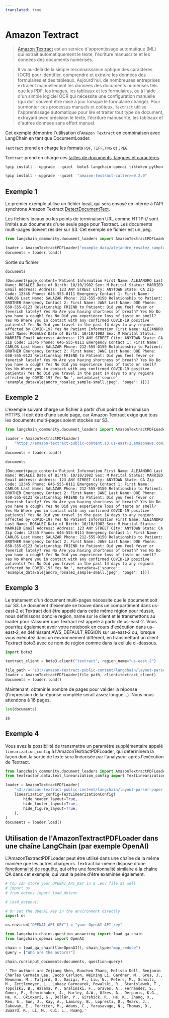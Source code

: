 ```yaml
---
translated: true
---
```


# Amazon Textract

>[Amazon Textract](https://docs.aws.amazon.com/managedservices/latest/userguide/textract.html) est un service d'apprentissage automatique (ML) qui extrait automatiquement le texte, l'écriture manuscrite et les données des documents numérisés.

>Il va au-delà de la simple reconnaissance optique des caractères (OCR) pour identifier, comprendre et extraire les données des formulaires et des tableaux. Aujourd'hui, de nombreuses entreprises extraient manuellement les données des documents numérisés tels que les PDF, les images, les tableaux et les formulaires, ou à l'aide d'un simple logiciel OCR qui nécessite une configuration manuelle (qui doit souvent être mise à jour lorsque le formulaire change). Pour surmonter ces processus manuels et coûteux, `Textract` utilise l'apprentissage automatique pour lire et traiter tout type de document, extrayant avec précision le texte, l'écriture manuscrite, les tableaux et d'autres données sans effort manuel.

Cet exemple démontre l'utilisation d'`Amazon Textract` en combinaison avec LangChain en tant que DocumentLoader.

`Textract` prend en charge les formats `PDF`, `TIFF`, `PNG` et `JPEG`.

`Textract` prend en charge ces [tailles de documents, langues et caractères](https://docs.aws.amazon.com/textract/latest/dg/limits-document.html).

```python
%pip install --upgrade --quiet  boto3 langchain-openai tiktoken python-dotenv
```

```python
%pip install --upgrade --quiet  "amazon-textract-caller>=0.2.0"
```

## Exemple 1

Le premier exemple utilise un fichier local, qui sera envoyé en interne à l'API synchrone Amazon Textract [DetectDocumentText](https://docs.aws.amazon.com/textract/latest/dg/API_DetectDocumentText.html).

Les fichiers locaux ou les points de terminaison URL comme HTTP:// sont limités aux documents d'une seule page pour Textract.
Les documents multi-pages doivent résider sur S3. Cet exemple de fichier est un jpeg.

```python
from langchain_community.document_loaders import AmazonTextractPDFLoader

loader = AmazonTextractPDFLoader("example_data/alejandro_rosalez_sample-small.jpeg")
documents = loader.load()
```

Sortie du fichier

```python
documents
```

```output
[Document(page_content='Patient Information First Name: ALEJANDRO Last Name: ROSALEZ Date of Birth: 10/10/1982 Sex: M Marital Status: MARRIED Email Address: Address: 123 ANY STREET City: ANYTOWN State: CA Zip Code: 12345 Phone: 646-555-0111 Emergency Contact 1: First Name: CARLOS Last Name: SALAZAR Phone: 212-555-0150 Relationship to Patient: BROTHER Emergency Contact 2: First Name: JANE Last Name: DOE Phone: 650-555-0123 Relationship FRIEND to Patient: Did you feel fever or feverish lately? Yes No Are you having shortness of breath? Yes No Do you have a cough? Yes No Did you experience loss of taste or smell? Yes No Where you in contact with any confirmed COVID-19 positive patients? Yes No Did you travel in the past 14 days to any regions affected by COVID-19? Yes No Patient Information First Name: ALEJANDRO Last Name: ROSALEZ Date of Birth: 10/10/1982 Sex: M Marital Status: MARRIED Email Address: Address: 123 ANY STREET City: ANYTOWN State: CA Zip Code: 12345 Phone: 646-555-0111 Emergency Contact 1: First Name: CARLOS Last Name: SALAZAR Phone: 212-555-0150 Relationship to Patient: BROTHER Emergency Contact 2: First Name: JANE Last Name: DOE Phone: 650-555-0123 Relationship FRIEND to Patient: Did you feel fever or feverish lately? Yes No Are you having shortness of breath? Yes No Do you have a cough? Yes No Did you experience loss of taste or smell? Yes No Where you in contact with any confirmed COVID-19 positive patients? Yes No Did you travel in the past 14 days to any regions affected by COVID-19? Yes No ', metadata={'source': 'example_data/alejandro_rosalez_sample-small.jpeg', 'page': 1})]
```

## Exemple 2

L'exemple suivant charge un fichier à partir d'un point de terminaison HTTPS.
Il doit être d'une seule page, car Amazon Textract exige que tous les documents multi-pages soient stockés sur S3.

```python
from langchain_community.document_loaders import AmazonTextractPDFLoader

loader = AmazonTextractPDFLoader(
    "https://amazon-textract-public-content.s3.us-east-2.amazonaws.com/langchain/alejandro_rosalez_sample_1.jpg"
)
documents = loader.load()
```

```python
documents
```

```output
[Document(page_content='Patient Information First Name: ALEJANDRO Last Name: ROSALEZ Date of Birth: 10/10/1982 Sex: M Marital Status: MARRIED Email Address: Address: 123 ANY STREET City: ANYTOWN State: CA Zip Code: 12345 Phone: 646-555-0111 Emergency Contact 1: First Name: CARLOS Last Name: SALAZAR Phone: 212-555-0150 Relationship to Patient: BROTHER Emergency Contact 2: First Name: JANE Last Name: DOE Phone: 650-555-0123 Relationship FRIEND to Patient: Did you feel fever or feverish lately? Yes No Are you having shortness of breath? Yes No Do you have a cough? Yes No Did you experience loss of taste or smell? Yes No Where you in contact with any confirmed COVID-19 positive patients? Yes No Did you travel in the past 14 days to any regions affected by COVID-19? Yes No Patient Information First Name: ALEJANDRO Last Name: ROSALEZ Date of Birth: 10/10/1982 Sex: M Marital Status: MARRIED Email Address: Address: 123 ANY STREET City: ANYTOWN State: CA Zip Code: 12345 Phone: 646-555-0111 Emergency Contact 1: First Name: CARLOS Last Name: SALAZAR Phone: 212-555-0150 Relationship to Patient: BROTHER Emergency Contact 2: First Name: JANE Last Name: DOE Phone: 650-555-0123 Relationship FRIEND to Patient: Did you feel fever or feverish lately? Yes No Are you having shortness of breath? Yes No Do you have a cough? Yes No Did you experience loss of taste or smell? Yes No Where you in contact with any confirmed COVID-19 positive patients? Yes No Did you travel in the past 14 days to any regions affected by COVID-19? Yes No ', metadata={'source': 'example_data/alejandro_rosalez_sample-small.jpeg', 'page': 1})]
```

## Exemple 3

Le traitement d'un document multi-pages nécessite que le document soit sur S3. Le document d'exemple se trouve dans un compartiment dans us-east-2 et Textract doit être appelé dans cette même région pour réussir, nous définissons donc le region_name sur le client et le transmettons au loader pour s'assurer que Textract est appelé à partir de us-east-2. Vous pourriez également avoir votre notebook en cours d'exécution dans us-east-2, en définissant AWS_DEFAULT_REGION sur us-east-2 ou, lorsque vous exécutez dans un environnement différent, en transmettant un client Textract boto3 avec ce nom de région comme dans la cellule ci-dessous.

```python
import boto3

textract_client = boto3.client("textract", region_name="us-east-2")

file_path = "s3://amazon-textract-public-content/langchain/layout-parser-paper.pdf"
loader = AmazonTextractPDFLoader(file_path, client=textract_client)
documents = loader.load()
```

Maintenant, obtenir le nombre de pages pour valider la réponse (l'impression de la réponse complète serait assez longue...). Nous nous attendons à 16 pages.

```python
len(documents)
```

```output
16
```

## Exemple 4

Vous avez la possibilité de transmettre un paramètre supplémentaire appelé `linearization_config` à l'AmazonTextractPDFLoader, qui déterminera la façon dont la sortie de texte sera linéarisée par l'analyseur après l'exécution de Textract.

```python
from langchain_community.document_loaders import AmazonTextractPDFLoader
from textractor.data.text_linearization_config import TextLinearizationConfig

loader = AmazonTextractPDFLoader(
    "s3://amazon-textract-public-content/langchain/layout-parser-paper.pdf",
    linearization_config=TextLinearizationConfig(
        hide_header_layout=True,
        hide_footer_layout=True,
        hide_figure_layout=True,
    ),
)
documents = loader.load()
```

## Utilisation de l'AmazonTextractPDFLoader dans une chaîne LangChain (par exemple OpenAI)

L'AmazonTextractPDFLoader peut être utilisé dans une chaîne de la même manière que les autres chargeurs.
Textract lui-même dispose d'une [fonctionnalité de requête](https://docs.aws.amazon.com/textract/latest/dg/API_Query.html), qui offre une fonctionnalité similaire à la chaîne QA dans cet exemple, qui vaut la peine d'être examinée également.

```python
# You can store your OPENAI_API_KEY in a .env file as well
# import os
# from dotenv import load_dotenv

# load_dotenv()
```

```python
# Or set the OpenAI key in the environment directly
import os

os.environ["OPENAI_API_KEY"] = "your-OpenAI-API-key"
```

```python
from langchain.chains.question_answering import load_qa_chain
from langchain_openai import OpenAI

chain = load_qa_chain(llm=OpenAI(), chain_type="map_reduce")
query = ["Who are the autors?"]

chain.run(input_documents=documents, question=query)
```

```output
' The authors are Zejiang Shen, Ruochen Zhang, Melissa Dell, Benjamin Charles Germain Lee, Jacob Carlson, Weining Li, Gardner, M., Grus, J., Neumann, M., Tafjord, O., Dasigi, P., Liu, N., Peters, M., Schmitz, M., Zettlemoyer, L., Lukasz Garncarek, Powalski, R., Stanislawek, T., Topolski, B., Halama, P., Gralinski, F., Graves, A., Fernández, S., Gomez, F., Schmidhuber, J., Harley, A.W., Ufkes, A., Derpanis, K.G., He, K., Gkioxari, G., Dollár, P., Girshick, R., He, K., Zhang, X., Ren, S., Sun, J., Kay, A., Lamiroy, B., Lopresti, D., Mears, J., Jakeway, E., Ferriter, M., Adams, C., Yarasavage, N., Thomas, D., Zwaard, K., Li, M., Cui, L., Huang,'
```
